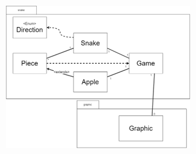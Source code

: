 
![Luokkakaavio SnakePeli](https://github.com/Savolainen95/otm-harjoitustyo/blob/master/dokumentaatio/LuokkaKaavio.png)
